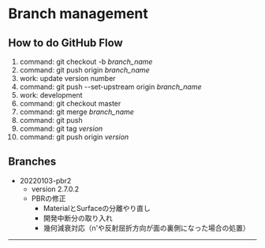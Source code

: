 # Branch management

## How to do GitHub Flow

1. command: git checkout -b _branch_name_
2. command: git push origin _branch_name_
3. work: update version number
4. command: git push --set-upstream origin _branch_name_
5. work: development
6. command: git checkout master
7. command: git merge _branch_name_
8. command: git push
9. command: git tag _version_
10. command: git push origin _version_


## Branches

* 20220103-pbr2
    - version 2.7.0.2
    - PBRの修正
        - MaterialとSurfaceの分離やり直し
        - 開発中断分の取り入れ
        - 幾何減衰対応（n'や反射屈折方向が面の裏側になった場合の処置）

---
